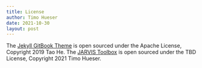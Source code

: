 ```yaml
---
title: License
author: Timo Hueser
date: 2021-10-30
layout: post
---
```


The [Jekyll GitBook Theme](https://github.com/sighingnow/jekyll-gitbook) is open sourced under the Apache License, Copyright 2019 Tao He.
The [JARVIS Toolbox](https://github.com/JARVIS-MoCap) is open sourced under the TBD License, Copyright 2021 Timo Hueser.

